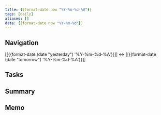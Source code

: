 ```yaml
---
title: {{format-date now "%Y-%m-%d-%A"}}
tags: [daily]
aliases: []
date: {{format-date now "%Y-%m-%d"}}
---
```


## Navigation

[[{{format-date (date "yesterday") '%Y-%m-%d-%A'}}]] <-> [[{{format-date (date "tomorrow") '%Y-%m-%d-%A'}}]]

## Tasks

## Summary

## Memo
